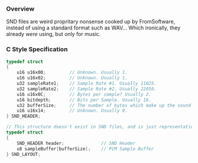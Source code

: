 ### Overview
SND files are weird propritary nonsense cooked up by FromSoftware, instead of using a standard format such as WAV... Which ironically, they already _were_ using, but only for music. 

### C Style Specification
```c
typedef struct 
{
    u16 u16x00;         // Unknown. Usually 1.
    u16 u16x02;         // Unknown. Usually 1.
    u32 sampleRate1;    // Sample Rate #1. Usually 11025.
    u32 sampleRate2;    // Sample Rate #2. Usually 22050.
    u16 u16x0C;         // Bytes per sample? Usually 2.
    u16 bitdepth;       // Bits per Sample. Usually 16.
    u32 bufferSize;     // The number of bytes which make up the sound buffer
    u16 u16x14;         // Unknown. Usually 0.
} SND_HEADER;

// This structure doesn't exist in SND files, and is just representation of how the data is laid out.
typedef struct
{
    SND_HEADER header;              // SND Header
    u8 sampleBuffer[bufferSize];    // PCM Sample Buffer
} SND_LAYOUT;
```